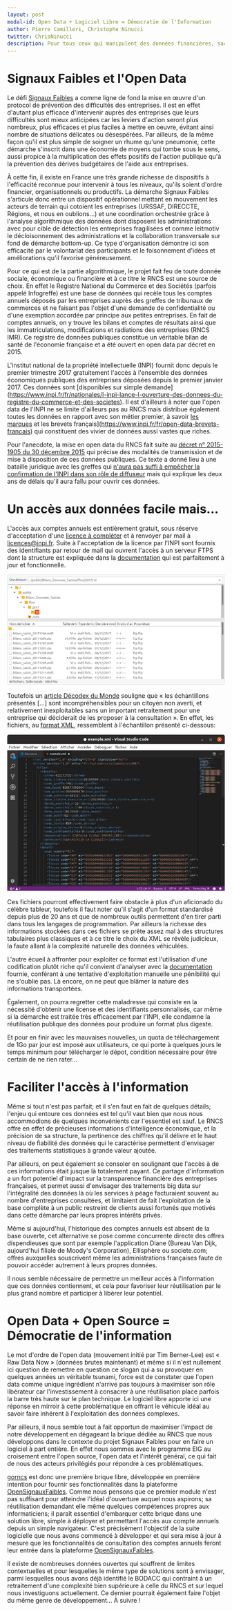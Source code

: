 ```yaml
---
layout: post
modal-id: Open Data + Logiciel Libre = Démocratie de l'Information
author: Pierre Camilleri, Christophe Ninucci
twitter: ChrisNinucci
description: Pour tous ceux qui manipulent des données financières, sachez que les bilans annuels déposés après le 1er janvier 2017 sont offerts en open data par l'INPI. Le format des données n'est aujourd'hui pas le plus attrayant, mais nous avons décidé dans le cadre de notre défi EIG de développer des outils open source pour permettre leur exploitation par le plus grand nombre.
---
```



# Signaux Faibles et l'Open Data

Le défi [Signaux Faibles](https://entrepreneur-interet-general.etalab.gouv.fr/defi/2017/09/26/signauxfaibles/) a comme ligne de fond la mise en œuvre d'un protocol de prévention des difficultés des entreprises. Il est en effet d'autant plus efficace d'intervenir auprès des entreprises que leurs difficultés sont mieux anticipées car les leviers d'action seront plus nombreux, plus efficaces et plus faciles à mettre en oeuvre, évitant ainsi nombre de situations délicates ou désespérées. Par ailleurs, de la même façon qu'il est plus simple de soigner un rhume qu'une pneumonie, cette démarche s'inscrit dans une économie de moyens qui tombe sous le sens, aussi propice à la multiplication des effets positifs de l'action publique qu'à la prévention des dérives budgétaires de l'aide aux entreprises.

À cette fin, il existe en France une très grande richesse de dispositifs à l'efficacité reconnue pour intervenir à tous les niveaux, qu'ils soient d'ordre financier, organisationnels ou productifs. La démarche Signaux Faibles s'articule donc entre un dispositif opérationnel mettant en mouvement les acteurs de terrain qui cotoient les entreprises (URSSAF, DIRECCTE, Régions, et nous en oublions...) et une coordination orchestrée grâce à l'analyse algorithmique des données dont disposent les administrations avec pour cible de détection les entreprises fragilisées et comme leitmotiv le décloisonnement des administrations et la collaboration transversale sur fond de démarche bottom-up. Ce type d'organisation démontre ici son efficacité par le volontariat des participants et le foisonnement d'idées et améliorations qu'il favorise généreusement.

Pour ce qui est de la partie algorithmique, le projet fait feu de toute donnée sociale, économique ou financière et à ce titre le RNCS est une source de choix. En effet le Registre National du Commerce et des Sociétés (parfois appelé Infogreffe) est une base de données qui recèle tous les comptes annuels déposés par les entreprises auprès des greffes de tribunaux de commerces et ne faisant pas l'objet d'une demande de confidentialité ou d'une exemption accordée par principe aux petites entreprises. En fait de comptes annuels, on y trouve les bilans et comptes de résultats ainsi que les immatriculations, modifications et radiations des entreprises (RNCS IMR). Ce registre de données publiques constitue un véritable bilan de santé de l'économie française et a été ouvert en open data par décret en 2015.

L'institut national de la propriété intellectuelle (INPI) fournit donc depuis le premier trimestre 2017 gratuitement l'accès à l'ensemble des données économiques publiques des entreprises déposées depuis le premier janvier 2017. Ces données sont [disponibles sur simple demande] 
(https://www.inpi.fr/fr/nationales/l-inpi-lance-l-ouverture-des-donnees-du-registre-du-commerce-et-des-societes). Il est d'ailleurs à noter que l'open data de l'INPI ne se limite d'ailleurs pas au RNCS mais distribue également toutes les données en rapport avec son métier premier, à savoir [les marques](https://www.inpi.fr/fr/open-data-marques-francaises) et les brevets français](https://www.inpi.fr/fr/open-data-brevets-francais) qui constituent des vivier de données aussi vastes que riches.

Pour l'anecdote, la mise en open data du RNCS fait suite au [décret n° 2015-1905 du 30 décembre 2015](https://www.legifrance.gouv.fr/affichTexte.do?cidTexte=JORFTEXT000031741407) qui précise des modalités de transmission et de mise à disposition de ces données publiques. Ce texte a donné lieu à une bataille juridique avec les greffes qui [n'aura pas suffi à empêcher la confirmation de l'INPI dans son rôle de diffuseur](https://www.legifrance.gouv.fr/affichCodeArticle.do?cidTexte=LEGITEXT000005634379&idArticle=LEGIARTI000031821154&dateTexte=) mais qui explique les deux ans de délais qu'il aura fallu pour ouvrir ces données.

# Un accès aux données facile mais...
L'accès aux comptes annuels est entièrement gratuit, sous réserve d'acceptation d'une [licence à compléter](https://www.inpi.fr/sites/default/files/licence_rncs_comptes_annuels_mars_2017_0.pdf) et à renvoyer par mail à licences@inpi.fr. Suite à l'acceptation de la licence par l'INPI sont fournis des identifiants par retour de mail qui ouvrent l'accès à un serveur FTPS dont la structure est expliquée dans la [documentation](https://www.inpi.fr/fr/sites/default/files/doc_tech_comptes_annuels_decembre_2017_v1.4.pdf) qui est parfaitement à jour et fonctionnelle.

![Aperçu du dépot](/img/blog/filezillaRncs.png)

Toutefois un [article Décodex du Monde](https://www.lemonde.fr/les-decodeurs/article/2018/06/22/comment-infogreffe-a-garde-la-main-sur-les-donnees-legales-des-entreprises_5319408_4355770.html) souligne que « les échantillons présentés [...] sont incompréhensibles pour un citoyen non averti, et relativement inexploitables sans un important retraitement pour une entreprise qui déciderait de les proposer à la consultation ». En effet, les fichiers, au [format XML](https://fr.wikipedia.org/wiki/Extensible_Markup_Language), ressemblent à l'échantillon présenté ci-dessous: 

![screenshot XML](/img/blog/screenXML.png)

Ces fichiers pourront effectivement faire obstacle à plus d'un aficionado du célèbre tableur, toutefois il faut noter qu'il s'agit d'un format standardisé depuis plus de 20 ans et que de nombreux outils permettent d'en tirer parti dans tous les langages de programmation. Par ailleurs la richesse des informations stockées dans ces fichiers se prête assez mal à des structures tabulaires plus classiques et à ce titre le choix du XML se révèle judicieux, la faute allant à la complexité naturelle des données véhiculées.

L'autre écueil à affronter pour exploiter ce format est l'utilisation d'une codification plutôt riche qu'il convient d'analyser avec la [documentation](https://www.inpi.fr/sites/default/files/doc_tech_comptes_annuels_decembre_2017_v1.4.pdf) fournie, conférant à une tentative d'exploitation manuelle une pénibilité qui ne s'oublie pas. Là encore, on ne peut que blâmer la nature des informations transportées.

Également, on pourra regretter cette maladresse qui consiste en la nécessité d'obtenir une license et des identifiants personnalisés, car même si la démarche est traitée très efficacement par l'INPI, elle condamne la réutilisation publique des données pour produire un format plus digeste.

Et pour en finir avec les mauvaises nouvelles, un quota de téléchargement de 1Go par jour est imposé aux utilisateurs, ce qui porte à quelques jours le temps minimum pour télécharger le dépot, condition nécessaire pour être certain de ne rien rater…

# Faciliter l'accès à l'information
Même si tout n'est pas parfait; et il s'en faut en fait de quelques détails; l'enjeu qui entoure ces données est tel qu'il vaut bien que nous nous accommodions de quelques inconvénients car l'essentiel est sauf. Le RNCS offre en effet de précieuses informations d'intelligence économique, et la précision de sa structure, la pertinence des chiffres qu'il délivre et le haut niveau de fiabilité des données qui le caractérise permettent d'envisager des traitements statistiques à grande valeur ajoutée.


Par ailleurs, on peut également se consoler en soulignant que l'accès à de ces informations était jusque là totalement payant. Ce partage d'information a un fort potentiel d'impact sur la transparence financière des entreprises françaises, et permet aussi d'envisager des traitements big data sur l'intégralité des données là où les services à péage facturaient souvent au nombre d'entreprises consultées, et limitaient de fait l'exploitation de la base complète à un public restreint de clients aussi fortunés que motivés dans cette démarche par leurs propres intérêts privés.


Même si aujourd'hui, l'historique des comptes annuels est absent de la base ouverte, cet alternative se pose comme concurrente directe des offres dispendieuses que sont par exemple l'application Diane (Bureau Van Dijk, aujourd'hui filiale de Moody's Corporation), Ellisphère ou societe.com; offres auxquelles souscrivent même les administrations françaises faute de pouvoir accéder autrement à leurs propres données.

Il nous semble nécessaire de permettre un meilleur accès à l'information que ces données contiennent, et cela pour favoriser leur réutilisation par le plus grand nombre et participer à libérer leur potentiel.

# Open Data + Open Source = Démocratie de l'information

Le mot d'ordre de l'open data (mouvement initié par Tim Berner-Lee) est « Raw Data Now » (données brutes maintenant) et même si il n'est nullement ici question de remettre en question ce slogan qui a su provoquer en quelques années un véritable tsunami, force est de constater que l'open data comme unique ingrédient n'arrive pas toujours à maximiser son rôle libérateur car l'investissement à consacrer à une réutilisation place parfois la barre très haute sur le plan technique. Le logiciel libre apporte ici une réponse en mirroir à cette problématique en offrant le véhicule idéal au savoir faire inhérent à l'exploitation des données complexes.

Par ailleurs, il nous semble tout à fait opportun de maximiser l'impact de notre développement en dégageant la brique dédiée au RNCS que nous développons dans le contexte du projet Signaux Faibles pour en faire un logiciel à part entière. En effet nous sommes avec le programme EIG au croisement entre l'open source, l'open data et l'intérêt général, ce qui fait de nous des acteurs privilégiés pour répondre à ces problématiques.

[gorncs](https://github.com/chrnin/gorncs) est donc une première brique libre, développée en première intention pour fournir ses fonctionnalités dans la plateforme [OpenSignauxFaibles](https://github.com/entrepreneur-interet-general/opensignauxfaibles). Comme nous pensons que ce premier module n'est pas suffisant pour atteindre l'idéal d'ouverture auquel nous aspirons; sa réutilisation demandant elle même quelques compétences propres aux informaticiens; il paraît essentiel d'embarquer cette brique dans une solution libre, simple à déployer et permettant l'accès aux compte annuels depuis un simple navigateur. C'est précisément l'objectif de la suite logicielle que nous avons commencé à développer et qui sera mise à jour à mesure que les fonctionnalités de consultation des comptes annuels feront leur entrée dans la plateforme [OpenSignauxFaibles](https://github.com/entrepreneur-interet-general/opensignauxfaibles).

Il existe de nombreuses données ouvertes qui souffrent de limites contextuelles et pour lesquelles le même type de solutions sont à envisager, parmi lesquelles nous avons déjà identifié le BODACC qui contraint à un retraitement d'une complexité bien supérieure à celle du RNCS et sur lequel nous investiguons actuellement. Ce dernier pourrait également faire l'objet du même genre de développement… À suivre !
